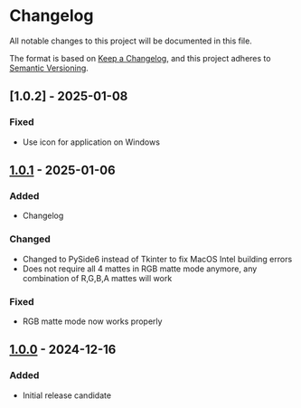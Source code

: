 # Changelog
All notable changes to this project will be documented in this file.

The format is based on [Keep a Changelog](https://keepachangelog.com/en/1.0.0/),
and this project adheres to [Semantic Versioning](https://semver.org/spec/v2.0.0.html).

## [1.0.2] - 2025-01-08
### Fixed
- Use icon for application on Windows

## [1.0.1] - 2025-01-06
### Added
- Changelog

### Changed
- Changed to PySide6 instead of Tkinter to fix MacOS Intel building errors
- Does not require all 4 mattes in RGB matte mode anymore, any combination of R,G,B,A mattes will work

### Fixed
- RGB matte mode now works properly

## [1.0.0] - 2024-12-16
### Added
- Initial release candidate

[Unreleased]: https://github.com/jordan-steele/exr-matte-embed/compare/v1.0.1...HEAD
[1.0.1]: https://github.com/jordan-steele/exr-matte-embed/compare/v1.0.0...v1.0.1
[1.0.0]: https://github.com/jordan-steele/exr-matte-embed/releases/tag/v1.0.0